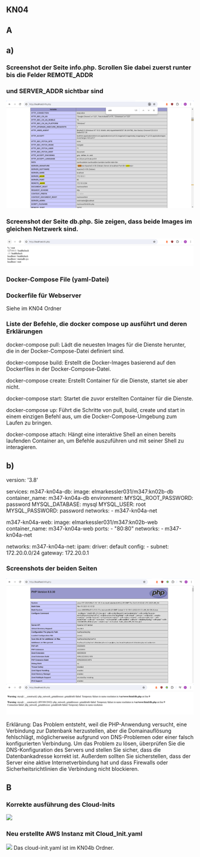 ## KN04
## A
## a)
### Screenshot der Seite info.php. Scrollen Sie dabei zuerst runter bis die Felder REMOTE_ADDR
### und SERVER_ADDR sichtbar sind
![](/KN04Aa1.PNG "")

### Screenshot der Seite db.php. Sie zeigen, dass beide Images im gleichen Netzwerk sind.
![](/KN04Aa2.PNG "")

### Docker-Compose File (yaml-Datei)
### Dockerfile für Webserver
Siehe im KN04 Ordner

### Liste der Befehle, die docker compose up ausführt und deren Erklärungen

docker-compose pull: Lädt die neuesten Images für die Dienste herunter, die in der Docker-Compose-Datei definiert sind.

docker-compose build: Erstellt die Docker-Images basierend auf den Dockerfiles in der Docker-Compose-Datei.

docker-compose create: Erstellt Container für die Dienste, startet sie aber nicht.

docker-compose start: Startet die zuvor erstellten Container für die Dienste.

docker-compose up: Führt die Schritte von pull, build, create und start in einem einzigen Befehl aus, um die Docker-Compose-Umgebung zum Laufen zu bringen.

docker-compose attach: Hängt eine interaktive Shell an einen bereits laufenden Container an, um Befehle auszuführen und mit seiner Shell zu interagieren.

## b)
version: '3.8'

services:
  m347-kn04a-db:
    image: elmarkessler031/m347:kn02b-db
    container_name: m347-kn04a-db
    environment:
      MYSQL_ROOT_PASSWORD: password
      MYSQL_DATABASE: mysql
      MYSQL_USER: root
      MYSQL_PASSWORD: password
    networks:
      - m347-kn04a-net

  m347-kn04a-web:
    image: elmarkessler031/m347:kn02b-web
    container_name: m347-kn04a-web
    ports:
      - "80:80"
    networks:
      - m347-kn04a-net

networks:
  m347-kn04a-net:
    ipam:
      driver: default
      config:
        - subnet: 172.20.0.0/24
          gateway: 172.20.0.1
	  
### Screenshots der beiden Seiten
![](/KN04Ab1.PNG)
![](/KN04Ab2.PNG)

Erklärung:
Das Problem entsteht, weil die PHP-Anwendung versucht, eine Verbindung zur Datenbank herzustellen, aber die Domainauflösung fehlschlägt, möglicherweise aufgrund von DNS-Problemen oder einer falsch konfigurierten Verbindung. Um das Problem zu lösen, überprüfen Sie die DNS-Konfiguration des Servers und stellen Sie sicher, dass die Datenbankadresse korrekt ist. Außerdem sollten Sie sicherstellen, dass der Server eine aktive Internetverbindung hat und dass Firewalls oder Sicherheitsrichtlinien die Verbindung nicht blockieren.

## B
### Korrekte ausführung des Cloud-Inits
![](/KN04BCloudInitSuccessful.PNG "")
### Neu erstellte AWS Instanz mit Cloud_Init.yaml
![](/KN04BInstanz.PNG "")
Das cloud-init.yaml ist im KN04b Ordner.
